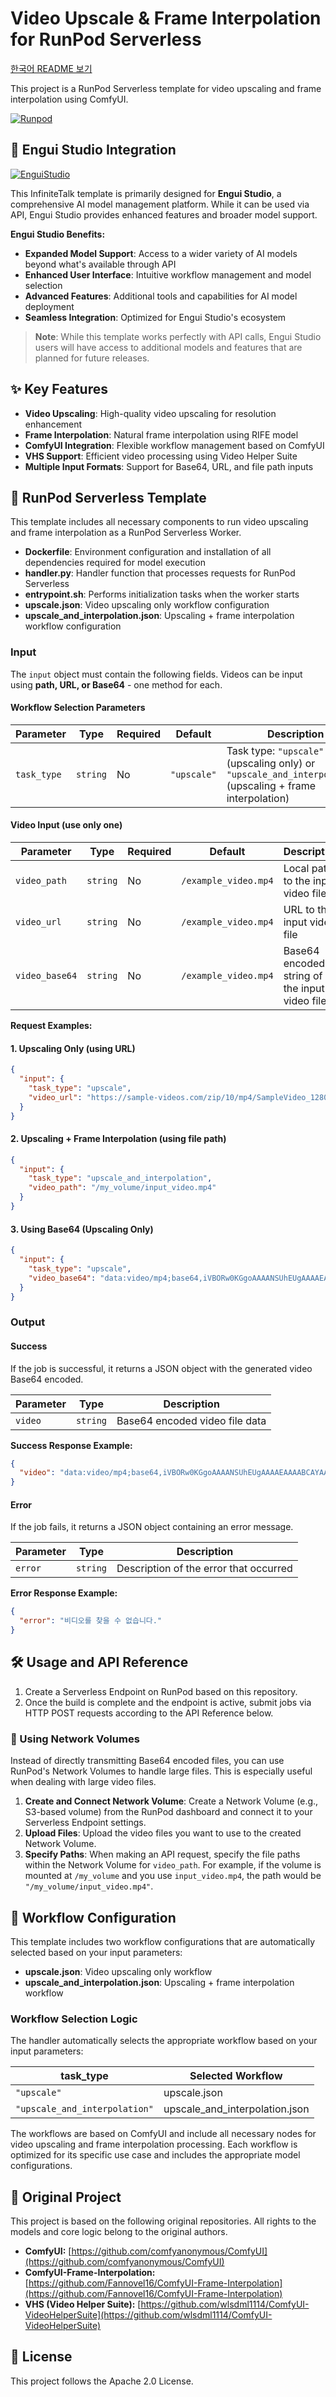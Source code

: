 # Video Upscale & Frame Interpolation for RunPod Serverless
[한국어 README 보기](README_kr.md)

This project is a RunPod Serverless template for video upscaling and frame interpolation using ComfyUI.

[![Runpod](https://api.runpod.io/badge/wlsdml1114/upscale_interpolation_runpod_hub)](https://console.runpod.io/hub/wlsdml1114/upscale_interpolation_runpod_hub)

## 🎨 Engui Studio Integration

[![EnguiStudio](https://raw.githubusercontent.com/wlsdml1114/Engui_Studio/main/assets/banner.png)](https://github.com/wlsdml1114/Engui_Studio)

This InfiniteTalk template is primarily designed for **Engui Studio**, a comprehensive AI model management platform. While it can be used via API, Engui Studio provides enhanced features and broader model support.

**Engui Studio Benefits:**
- **Expanded Model Support**: Access to a wider variety of AI models beyond what's available through API
- **Enhanced User Interface**: Intuitive workflow management and model selection
- **Advanced Features**: Additional tools and capabilities for AI model deployment
- **Seamless Integration**: Optimized for Engui Studio's ecosystem

> **Note**: While this template works perfectly with API calls, Engui Studio users will have access to additional models and features that are planned for future releases.

## ✨ Key Features

*   **Video Upscaling**: High-quality video upscaling for resolution enhancement
*   **Frame Interpolation**: Natural frame interpolation using RIFE model
*   **ComfyUI Integration**: Flexible workflow management based on ComfyUI
*   **VHS Support**: Efficient video processing using Video Helper Suite
*   **Multiple Input Formats**: Support for Base64, URL, and file path inputs

## 🚀 RunPod Serverless Template

This template includes all necessary components to run video upscaling and frame interpolation as a RunPod Serverless Worker.

*   **Dockerfile**: Environment configuration and installation of all dependencies required for model execution
*   **handler.py**: Handler function that processes requests for RunPod Serverless
*   **entrypoint.sh**: Performs initialization tasks when the worker starts
*   **upscale.json**: Video upscaling only workflow configuration
*   **upscale_and_interpolation.json**: Upscaling + frame interpolation workflow configuration

### Input

The `input` object must contain the following fields. Videos can be input using **path, URL, or Base64** - one method for each.

#### Workflow Selection Parameters
| Parameter | Type | Required | Default | Description |
| --- | --- | --- | --- | --- |
| `task_type` | `string` | No | `"upscale"` | Task type: `"upscale"` (upscaling only) or `"upscale_and_interpolation"` (upscaling + frame interpolation) |

#### Video Input (use only one)
| Parameter | Type | Required | Default | Description |
| --- | --- | --- | --- | --- |
| `video_path` | `string` | No | `/example_video.mp4` | Local path to the input video file |
| `video_url` | `string` | No | `/example_video.mp4` | URL to the input video file |
| `video_base64` | `string` | No | `/example_video.mp4` | Base64 encoded string of the input video file |

**Request Examples:**

#### 1. Upscaling Only (using URL)
```json
{
  "input": {
    "task_type": "upscale",
    "video_url": "https://sample-videos.com/zip/10/mp4/SampleVideo_1280x720_1mb.mp4"
  }
}
```

#### 2. Upscaling + Frame Interpolation (using file path)
```json
{
  "input": {
    "task_type": "upscale_and_interpolation",
    "video_path": "/my_volume/input_video.mp4"
  }
}
```

#### 3. Using Base64 (Upscaling Only)
```json
{
  "input": {
    "task_type": "upscale",
    "video_base64": "data:video/mp4;base64,iVBORw0KGgoAAAANSUhEUgAAAAEAAAABCAYAAAAfFcSJAAAADUlEQVR42mNkYPhfDwAChwGA60e6kgAAAABJRU5ErkJggg=="
  }
}
```

### Output

#### Success

If the job is successful, it returns a JSON object with the generated video Base64 encoded.

| Parameter | Type | Description |
| --- | --- | --- |
| `video` | `string` | Base64 encoded video file data |

**Success Response Example:**

```json
{
  "video": "data:video/mp4;base64,iVBORw0KGgoAAAANSUhEUgAAAAEAAAABCAYAAAAfFcSJAAAADUlEQVR42mNkYPhfDwAChwGA60e6kgAAAABJRU5ErkJggg=="
}
```

#### Error

If the job fails, it returns a JSON object containing an error message.

| Parameter | Type | Description |
| --- | --- | --- |
| `error` | `string` | Description of the error that occurred |

**Error Response Example:**

```json
{
  "error": "비디오를 찾을 수 없습니다."
}
```

## 🛠️ Usage and API Reference

1.  Create a Serverless Endpoint on RunPod based on this repository.
2.  Once the build is complete and the endpoint is active, submit jobs via HTTP POST requests according to the API Reference below.

### 📁 Using Network Volumes

Instead of directly transmitting Base64 encoded files, you can use RunPod's Network Volumes to handle large files. This is especially useful when dealing with large video files.

1.  **Create and Connect Network Volume**: Create a Network Volume (e.g., S3-based volume) from the RunPod dashboard and connect it to your Serverless Endpoint settings.
2.  **Upload Files**: Upload the video files you want to use to the created Network Volume.
3.  **Specify Paths**: When making an API request, specify the file paths within the Network Volume for `video_path`. For example, if the volume is mounted at `/my_volume` and you use `input_video.mp4`, the path would be `"/my_volume/input_video.mp4"`.

## 🔧 Workflow Configuration

This template includes two workflow configurations that are automatically selected based on your input parameters:

*   **upscale.json**: Video upscaling only workflow
*   **upscale_and_interpolation.json**: Upscaling + frame interpolation workflow

### Workflow Selection Logic

The handler automatically selects the appropriate workflow based on your input parameters:

| task_type | Selected Workflow |
|-----------|-------------------|
| `"upscale"` | upscale.json |
| `"upscale_and_interpolation"` | upscale_and_interpolation.json |

The workflows are based on ComfyUI and include all necessary nodes for video upscaling and frame interpolation processing. Each workflow is optimized for its specific use case and includes the appropriate model configurations.

## 🙏 Original Project

This project is based on the following original repositories. All rights to the models and core logic belong to the original authors.

*   **ComfyUI:** [https://github.com/comfyanonymous/ComfyUI](https://github.com/comfyanonymous/ComfyUI)
*   **ComfyUI-Frame-Interpolation:** [https://github.com/Fannovel16/ComfyUI-Frame-Interpolation](https://github.com/Fannovel16/ComfyUI-Frame-Interpolation)
*   **VHS (Video Helper Suite):** [https://github.com/wlsdml1114/ComfyUI-VideoHelperSuite](https://github.com/wlsdml1114/ComfyUI-VideoHelperSuite)

## 📄 License

This project follows the Apache 2.0 License.